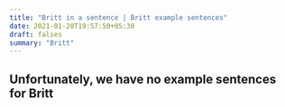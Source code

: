 ```yaml
---
title: "Britt in a sentence | Britt example sentences"
date: 2021-01-20T19:57:50+05:30
draft: falses
summary: "Britt"
---
```

## Unfortunately, we have no example sentences for Britt                 
